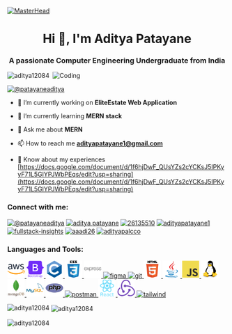 [![MasterHead](https://user-images.githubusercontent.com/107936455/203690603-726e50ce-2cf6-4b62-82ee-d51ed9100f05.gif)](https://rishavchanda.io)

<h1 align="center">Hi 👋, I'm Aditya Patayane</h1>
<h3 align="center">A passionate Computer Engineering Undergraduate from India</h3>
<img align="right" alt="Coding" width="400" src="https://miro.medium.com/v2/resize:fit:1400/format:webp/1*yw0TnheAGN-LPneDaTlaxw.gif" >

<p align="left"> <img src="https://komarev.com/ghpvc/?username=aditya12084&label=Profile%20views&color=0e75b6&style=flat" alt="aditya12084" /> </p>

<p align="left"> <a href="https://twitter.com/@patayaneaditya" target="blank"><img src="https://img.shields.io/twitter/follow/@patayaneaditya?logo=twitter&style=for-the-badge" alt="@patayaneaditya" /></a> </p>

- 🔭 I’m currently working on **EliteEstate Web Application**

- 🌱 I’m currently learning **MERN stack**

- 💬 Ask me about **MERN**

- 📫 How to reach me **adityapatayane1@gmail.com**

- 📄 Know about my experiences [https://docs.google.com/document/d/1f6hjDwF_QUsYZs2cYCKsJ5IPKyyF71L5GlYPJWbPEqs/edit?usp=sharing](https://docs.google.com/document/d/1f6hjDwF_QUsYZs2cYCKsJ5IPKyyF71L5GlYPJWbPEqs/edit?usp=sharing)

<h3 align="left">Connect with me:</h3>
<p align="left">
<a href="https://twitter.com/@patayaneaditya" target="blank"><img align="center" src="https://raw.githubusercontent.com/rahuldkjain/github-profile-readme-generator/master/src/images/icons/Social/twitter.svg" alt="@patayaneaditya" height="30" width="40" /></a>
<a href="https://linkedin.com/in/aditya patayane" target="blank"><img align="center" src="https://raw.githubusercontent.com/rahuldkjain/github-profile-readme-generator/master/src/images/icons/Social/linked-in-alt.svg" alt="aditya patayane" height="30" width="40" /></a>
<a href="https://stackoverflow.com/users/26135510" target="blank"><img align="center" src="https://raw.githubusercontent.com/rahuldkjain/github-profile-readme-generator/master/src/images/icons/Social/stack-overflow.svg" alt="26135510" height="30" width="40" /></a>
<a href="https://instagram.com/adityapatayane1" target="blank"><img align="center" src="https://raw.githubusercontent.com/rahuldkjain/github-profile-readme-generator/master/src/images/icons/Social/instagram.svg" alt="adityapatayane1" height="30" width="40" /></a>
<a href="https://www.youtube.com/c/fullstack-insights" target="blank"><img align="center" src="https://raw.githubusercontent.com/rahuldkjain/github-profile-readme-generator/master/src/images/icons/Social/youtube.svg" alt="fullstack-insights" height="30" width="40" /></a>
<a href="https://www.leetcode.com/aaadi26" target="blank"><img align="center" src="https://raw.githubusercontent.com/rahuldkjain/github-profile-readme-generator/master/src/images/icons/Social/leet-code.svg" alt="aaadi26" height="30" width="40" /></a>
<a href="https://auth.geeksforgeeks.org/user/adityapalcco" target="blank"><img align="center" src="https://raw.githubusercontent.com/rahuldkjain/github-profile-readme-generator/master/src/images/icons/Social/geeks-for-geeks.svg" alt="adityapalcco" height="30" width="40" /></a>
</p>

<h3 align="left">Languages and Tools:</h3>
<p align="left"> <a href="https://aws.amazon.com" target="_blank" rel="noreferrer"> <img src="https://raw.githubusercontent.com/devicons/devicon/master/icons/amazonwebservices/amazonwebservices-original-wordmark.svg" alt="aws" width="40" height="40"/> </a> <a href="https://getbootstrap.com" target="_blank" rel="noreferrer"> <img src="https://raw.githubusercontent.com/devicons/devicon/master/icons/bootstrap/bootstrap-plain-wordmark.svg" alt="bootstrap" width="40" height="40"/> </a> <a href="https://www.cprogramming.com/" target="_blank" rel="noreferrer"> <img src="https://raw.githubusercontent.com/devicons/devicon/master/icons/c/c-original.svg" alt="c" width="40" height="40"/> </a> <a href="https://www.w3schools.com/css/" target="_blank" rel="noreferrer"> <img src="https://raw.githubusercontent.com/devicons/devicon/master/icons/css3/css3-original-wordmark.svg" alt="css3" width="40" height="40"/> </a> <a href="https://expressjs.com" target="_blank" rel="noreferrer"> <img src="https://raw.githubusercontent.com/devicons/devicon/master/icons/express/express-original-wordmark.svg" alt="express" width="40" height="40"/> </a> <a href="https://www.figma.com/" target="_blank" rel="noreferrer"> <img src="https://www.vectorlogo.zone/logos/figma/figma-icon.svg" alt="figma" width="40" height="40"/> </a> <a href="https://git-scm.com/" target="_blank" rel="noreferrer"> <img src="https://www.vectorlogo.zone/logos/git-scm/git-scm-icon.svg" alt="git" width="40" height="40"/> </a> <a href="https://www.w3.org/html/" target="_blank" rel="noreferrer"> <img src="https://raw.githubusercontent.com/devicons/devicon/master/icons/html5/html5-original-wordmark.svg" alt="html5" width="40" height="40"/> </a> <a href="https://www.java.com" target="_blank" rel="noreferrer"> <img src="https://raw.githubusercontent.com/devicons/devicon/master/icons/java/java-original.svg" alt="java" width="40" height="40"/> </a> <a href="https://developer.mozilla.org/en-US/docs/Web/JavaScript" target="_blank" rel="noreferrer"> <img src="https://raw.githubusercontent.com/devicons/devicon/master/icons/javascript/javascript-original.svg" alt="javascript" width="40" height="40"/> </a> <a href="https://www.linux.org/" target="_blank" rel="noreferrer"> <img src="https://raw.githubusercontent.com/devicons/devicon/master/icons/linux/linux-original.svg" alt="linux" width="40" height="40"/> </a> <a href="https://www.mongodb.com/" target="_blank" rel="noreferrer"> <img src="https://raw.githubusercontent.com/devicons/devicon/master/icons/mongodb/mongodb-original-wordmark.svg" alt="mongodb" width="40" height="40"/> </a> <a href="https://www.mysql.com/" target="_blank" rel="noreferrer"> <img src="https://raw.githubusercontent.com/devicons/devicon/master/icons/mysql/mysql-original-wordmark.svg" alt="mysql" width="40" height="40"/> </a> <a href="https://www.php.net" target="_blank" rel="noreferrer"> <img src="https://raw.githubusercontent.com/devicons/devicon/master/icons/php/php-original.svg" alt="php" width="40" height="40"/> </a> <a href="https://postman.com" target="_blank" rel="noreferrer"> <img src="https://www.vectorlogo.zone/logos/getpostman/getpostman-icon.svg" alt="postman" width="40" height="40"/> </a> <a href="https://reactjs.org/" target="_blank" rel="noreferrer"> <img src="https://raw.githubusercontent.com/devicons/devicon/master/icons/react/react-original-wordmark.svg" alt="react" width="40" height="40"/> </a> <a href="https://redux.js.org" target="_blank" rel="noreferrer"> <img src="https://raw.githubusercontent.com/devicons/devicon/master/icons/redux/redux-original.svg" alt="redux" width="40" height="40"/> </a> <a href="https://tailwindcss.com/" target="_blank" rel="noreferrer"> <img src="https://www.vectorlogo.zone/logos/tailwindcss/tailwindcss-icon.svg" alt="tailwind" width="40" height="40"/> </a> </p>

<p><img align="left" src="https://github-readme-stats.vercel.app/api/top-langs?username=aditya12084&show_icons=true&locale=en&layout=compact" alt="aditya12084" /></p>

<p>&nbsp;<img align="center" src="https://github-readme-stats.vercel.app/api?username=aditya12084&show_icons=true&locale=en" alt="aditya12084" /></p>

<p><img align="center" src="https://github-readme-streak-stats.herokuapp.com/?user=aditya12084&" alt="aditya12084" /></p>
